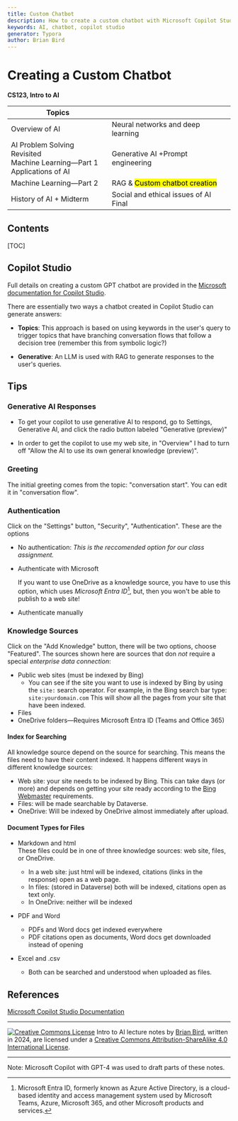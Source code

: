 ```yaml
---
title: Custom Chatbot
description: How to create a custom chatbot with Microsoft Copilot Studio
keywords: AI, chatbot, copilot studio
generator: Typora
author: Brian Bird
---
```


<h1>Creating a Custom Chatbot</h1>

**CS123, Intro to AI**

| Topics                                                       |                                              |
| ------------------------------------------------------------ | -------------------------------------------- |
| Overview of AI                                               | Neural networks and deep learning            |
| AI Problem Solving Revisited<br />Machine Learning&mdash;Part 1<br />Applications of AI | Generative AI +Prompt engineering            |
| Machine Learning&mdash;Part 2                                | RAG &  <mark>Custom chatbot creation</mark>  |
| History of AI + Midterm                                      | Social and ethical issues of AI  <br />Final |



<h2>Contents</h2>

[TOC]

## Copilot Studio

Full details on creating a custom GPT chatbot are provided in the [Microsoft documentation for Copilot Studio](https://www.microsoft.com/en-us/microsoft-copilot/microsoft-copilot-studio).

There are essentially two ways a chatbot created in Copilot Studio can generate answers:

- **Topics**: This approach is based on using keywords in the user's query to trigger topics that have branching conversation flows that follow a decision tree (remember this from symbolic logic?)

- **Generative**: An LLM is used with RAG to generate responses to the user's queries.

## Tips

### Generative AI Responses

- To get your copilot to use generative AI to respond, go to Settings, Generative AI, and click the radio button labeled "Generative (preview)" 

- In order to get the copilot to use my web site, in "Overview" I had to turn off "Allow the AI to use its own general knowledge (preview)".

### Greeting

The initial greeting comes from the topic: "conversation start". You can edit it in "conversation flow".

### Authentication

Click on the "Settings" button, "Security", "Authentication". These are the options

- No authentication: *This is the reccomended option for our class assignment.*

- Authenticate with Microsoft

  If you want to use OneDrive as a knowledge source, you have to use this option, which uses *Microsoft Entra ID*[^1],  but, then you won't be able to publish to a web site!
  
- Authenticate manually

### Knowledge Sources

Click on the  "Add Knowledge" button, there will be two options, choose "Featured". The sources shown here are sources that don *not* require a special *enterprise data connection*:

- Public web sites (must be indexed by Bing)  
  - You can see if the site you want to use is indexed by Bing by using the `site:` search operator. For example, in the Bing search bar type:
     `site:yourdomain.com`
    This will show all the pages from your site that have been indexed.
- Files
- OneDrive folders&mdash;Requires Microsoft Entra ID (Teams and Office 365)



#### Index for Searching

All knowledge source depend on the source for searching. This means the files need to have their content indexed. It happens different ways in different knowledge sources:

- Web site: your site needs to be indexed by Bing. This can take days (or more) and depends on getting your site ready according to the [Bing Webmaster](https://www.bing.com/webmasters) requirements.
- Files: will be made searchable by Dataverse.
- OneDrive: Will be indexed by OneDrive almost immediately after upload.

#### Document Types for Files

- Markdown and html  
  These files could be in one of three knowledge sources: web site, files, or OneDrive.
  - In a web site: just html will be indexed, citations (links in the response) open as a web page. 
  - In files: (stored in Dataverse) both will be indexed, citations open as text only.
  - In OneDrive: neither will be indexed
  
- PDF and Word
  - PDFs and Word docs get indexed everywhere
  - PDF citations open as documents, Word docs get downloaded instead of opening
  
- Excel and .csv
  - Both can be searched and understood when uploaded as files.
  

## References

[Microsoft Copilot Studio Documentation](https://learn.microsoft.com/en-us/microsoft-copilot-studio/)




---

[![Creative Commons License](https://i.creativecommons.org/l/by-sa/4.0/88x31.png)](http://creativecommons.org/licenses/by-sa/4.0/) Intro to AI lecture notes by [Brian Bird](https://profbird.dev), written in <time>2024</time>, are licensed under a [Creative Commons Attribution-ShareAlike 4.0 International License](http://creativecommons.org/licenses/by-sa/4.0/).  

---

Note: Microsoft Copilot with GPT-4 was used to draft parts of these notes. 
[^1]: Microsoft Entra ID, formerly known as Azure Active Directory, is a cloud-based identity and access management system used by Microsoft Teams, Azure, Microsoft 365, and other Microsoft products and services.



